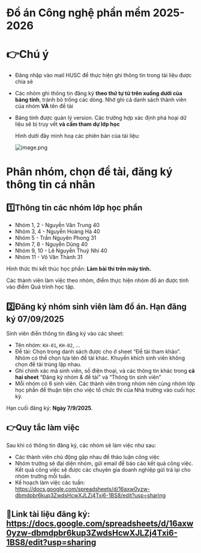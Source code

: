 # Đồ án Công nghệ phần mềm 2025-2026

# 👉Chú ý

- Đăng nhập vào mail HUSC để thực hiện ghi thông tin trong tài liệu được chia sẻ
- Các nhóm ghi thông tin đăng ký **theo thứ tự từ trên xuống dưới của bảng tính**, tránh bỏ trống các dòng. Nhớ ghi cả danh sách thành viên của nhóm **VÀ** tên đề tài
- Bảng tính được quản lý version. Các trường hợp xác định phá hoại dữ liệu sẽ bị truy vết **và cấm tham dự lớp học**
    
    Hình dưới đây minh hoạ các phiên bản của tài liệu:
    
    ![image.png](attachment:5bf0177b-22b6-442c-8815-a20593e656f4:image.png)
    

# Phân nhóm, chọn đề tài, đăng ký thông tin cá nhân

## 1️⃣Thông tin các nhóm lớp học phần

- Nhóm 1, 2 - Nguyễn Văn Trung 40
- Nhóm 3, 4 - Nguyễn Hoàng Hà 40
- Nhóm 5 - Trần Nguyên Phong 31
- Nhóm 7, 8 - Nguyễn Dũng 40
- Nhóm 9, 10 - Lê Nguyễn Thuỷ Nhi 40
- Nhóm 11 - Võ Văn Thành 31

Hình thức thi kết thúc học phần: **Làm bài thi trên máy tính.**

Các thành viên làm việc theo nhóm, điểm thực hiện nhóm đồ án được tính vào điểm Quá trình học tập.

## 2️⃣Đăng ký nhóm sinh viên làm đồ án. Hạn đăng ký 07/09/2025

Sinh viên điền thông tin đăng ký vào các sheet:

- Tên nhóm: `KH-01`, `KH-02`, …
- Đề tài: Chọn trong danh sách được cho ở sheet “Đề tài tham khảo”. Nhóm có thể chọn lựa tên đề tài khác. Khuyến khích sinh viên không chọn đề tài trùng lặp nhau.
- Ghi chính xác mã sinh viên, số điện thoại, và các thông tin khác trong **cả hai sheet** “Đăng ký nhóm & đề tài” và “Thông tin sinh viên”
- Mỗi nhóm có 6 sinh viên. Các thành viên trong nhóm nên cùng nhóm lớp học phần để thuận tiện cho việc tổ chức thi của Nhà trường vào cuối học kỳ.

Hạn cuối đăng ký: **Ngày 7/9/2025**.

## 👉Quy tắc làm việc

Sau khi có thông tin đăng ký, các nhóm sẽ làm việc như sau:

- Các thành viên chủ động gặp nhau để thảo luận công việc
- Nhóm trưởng sẽ đại diện nhóm, gửi email để báo cáo kết quả công việc. Kết quả công việc sẽ được các chuyên gia doanh nghiệp gửi trả lại cho nhóm trưởng mỗi tuần.
- Kế hoạch làm việc các tuần:  https://docs.google.com/spreadsheets/d/16axw0yzw-dbmdpbr6kup3ZwdsHcwXJLZj4Txi6-1BS8/edit?usp=sharing

## 🔗Link tài liệu đăng ký: https://docs.google.com/spreadsheets/d/16axw0yzw-dbmdpbr6kup3ZwdsHcwXJLZj4Txi6-1BS8/edit?usp=sharing